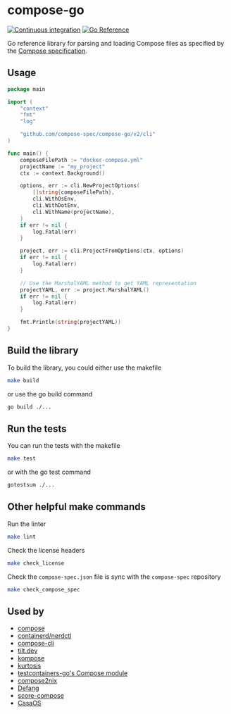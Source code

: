 # compose-go
[![Continuous integration](https://github.com/compose-spec/compose-go/actions/workflows/ci.yml/badge.svg)](https://github.com/compose-spec/compose-go/actions/workflows/ci.yml)
[![Go Reference](https://pkg.go.dev/badge/github.com/compose-spec/compose-go.svg)](https://pkg.go.dev/github.com/compose-spec/compose-go)

Go reference library for parsing and loading Compose files as specified by the
[Compose specification](https://github.com/compose-spec/compose-spec).

## Usage

```go
package main

import (
	"context"
	"fmt"
	"log"

	"github.com/compose-spec/compose-go/v2/cli"
)

func main() {
	composeFilePath := "docker-compose.yml"
	projectName := "my_project"
	ctx := context.Background()

	options, err := cli.NewProjectOptions(
		[]string{composeFilePath},
		cli.WithOsEnv,
		cli.WithDotEnv,
		cli.WithName(projectName),
	)
	if err != nil {
		log.Fatal(err)
	}

	project, err := cli.ProjectFromOptions(ctx, options)
	if err != nil {
		log.Fatal(err)
	}

	// Use the MarshalYAML method to get YAML representation
	projectYAML, err := project.MarshalYAML()
	if err != nil {
		log.Fatal(err)
	}

	fmt.Println(string(projectYAML))
}
```

## Build the library

To build the library, you could either use the makefile
```bash
make build
```
or use the go build command
```bash
go build ./...
```

## Run the tests
You can run the tests with the makefile
```bash
make test
```
or with the go test command
```bash
gotestsum ./...
```

## Other helpful make commands
Run the linter
```bash
make lint
```

Check the license headers
```bash
make check_license
```

Check the `compose-spec.json` file is sync with the `compose-spec` repository
```bash
make check_compose_spec
```

## Used by

* [compose](https://github.com/docker/compose)
* [containerd/nerdctl](https://github.com/containerd/nerdctl)
* [compose-cli](https://github.com/docker/compose-cli)
* [tilt.dev](https://github.com/tilt-dev/tilt)
* [kompose](https://github.com/kubernetes/kompose)
* [kurtosis](https://github.com/kurtosis-tech/kurtosis/)
* [testcontainers-go's Compose module](https://github.com/testcontainers/testcontainers-go/tree/main/modules/compose)
* [compose2nix](https://github.com/aksiksi/compose2nix)
* [Defang](https://github.com/DefangLabs/defang)
* [score-compose](https://github.com/score-spec/score-compose)
* [CasaOS](https://github.com/IceWhaleTech/CasaOS)
